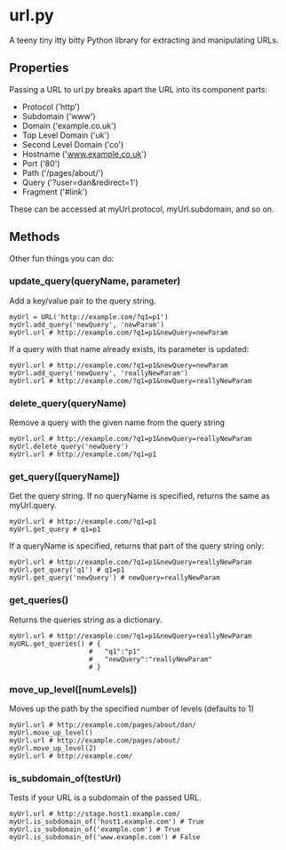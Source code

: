 url.py
======
A teeny tiny itty bitty Python library for extracting and manipulating URLs.

## Properties

Passing a URL to url.py breaks apart the URL into its component parts:

* Protocol ('http')
* Subdomain ('www')
* Domain ('example.co.uk')
* Top Level Domain ('uk')
* Second Level Domain ('co')
* Hostname ('www.example.co.uk')
* Port ('80')
* Path ('/pages/about/')
* Query ('?user=dan&redirect=1')
* Fragment ('#link')

These can be accessed at myUrl.protocol, myUrl.subdomain, and so on.

## Methods

Other fun things you can do:

### update_query(queryName, parameter)

Add a key/value pair to the query string.

    myUrl = URL('http://example.com/?q1=p1')
    myUrl.add_query('newQuery', 'newParam')
    myUrl.url # http://example.com/?q1=p1&newQuery=newParam
    
If a query with that name already exists, its parameter is updated:

    myUrl.url # http://example.com/?q1=p1&newQuery=newParam
    myUrl.add_query('newQuery', 'reallyNewParam')
    myUrl.url # http://example.com/?q1=p1&newQuery=reallyNewParam
    
### delete_query(queryName)

Remove a query with the given name from the query string

    myUrl.url # http://example.com/?q1=p1&newQuery=reallyNewParam
    myUrl.delete_query('newQuery')
    myUrl.url # http://example.com/?q1=p1

### get_query([queryName])

Get the query string. If no queryName is specified, returns the same as myUrl.query.

    myUrl.url # http://example.com/?q1=p1
    myUrl.get_query # q1=p1
    
If a queryName is specified, returns that part of the query string only:

    myUrl.url # http://example.com/?q1=p1&newQuery=reallyNewParam
    myUrl.get_query('q1') # q1=p1
    myUrl.get_query('newQuery') # newQuery=reallyNewParam

### get_queries()

Returns the queries string as a dictionary.

    myUrl.url # http://example.com/?q1=p1&newQuery=reallyNewParam
    myURL.get_queries() # {
                        #   "q1":"p1"
                        #   "newQuery":"reallyNewParam"
                        # }

### move_up_level([numLevels])

Moves up the path by the specified number of levels (defaults to 1) 

    myUrl.url # http://example.com/pages/about/dan/
    myUrl.move_up_level()
    myUrl.url # http://example.com/pages/about/
    myUrl.move_up_level(2)
    myUrl.url # http://example.com/

### is_subdomain_of(testUrl)

Tests if your URL is a subdomain of the passed URL.

    myUrl.url # http://stage.host1.example.com/
    myUrl.is_subdomain_of('host1.example.com') # True
    myUrl.is_subdomain_of('example.com') # True
    myUrl.is_subdomain_of('www.example.com') # False
